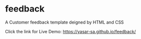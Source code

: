 # feedback
A Customer feedback template deigned by HTML and CSS

Click the link for Live Demo:  https://yasar-sa.github.io/feedback/
